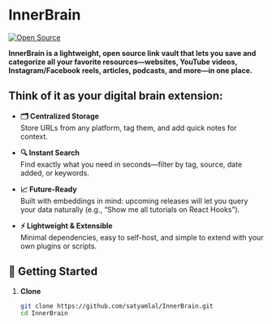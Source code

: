 # InnerBrain

[![Open Source](https://img.shields.io/badge/license-MIT-blue.svg)]()

**InnerBrain is a lightweight, open source link vault that lets you save and categorize all your favorite resources—websites, YouTube videos, Instagram/Facebook reels, articles, podcasts, and more—in one place.**

## Think of it as your digital brain extension:

- **🗂️ Centralized Storage**  
  Store URLs from any platform, tag them, and add quick notes for context.

- **🔍 Instant Search**  
  Find exactly what you need in seconds—filter by tag, source, date added, or keywords.

- **📈 Future-Ready**  
  Built with embeddings in mind: upcoming releases will let you query your data naturally (e.g., “Show me all tutorials on React Hooks”).

- **⚡️ Lightweight & Extensible**  
  Minimal dependencies, easy to self-host, and simple to extend with your own plugins or scripts.

## 🚀 Getting Started

1. **Clone**
   ```bash
   git clone https://github.com/satyamlal/InnerBrain.git
   cd InnerBrain
   ```
